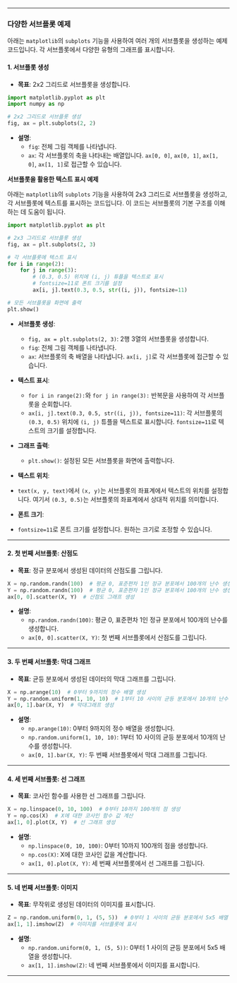 
---
### 다양한 서브플롯 예제

아래는 `matplotlib`의 `subplots` 기능을 사용하여 여러 개의 서브플롯을 생성하는 예제 코드입니다. 각 서브플롯에서 다양한 유형의 그래프를 표시합니다.

#### **1. 서브플롯 생성**

- **목표**: 2x2 그리드로 서브플롯을 생성합니다.

```python
import matplotlib.pyplot as plt
import numpy as np

# 2x2 그리드로 서브플롯 생성
fig, ax = plt.subplots(2, 2)
```

- **설명**:
  - `fig`: 전체 그림 객체를 나타냅니다.
  - `ax`: 각 서브플롯의 축을 나타내는 배열입니다. `ax[0, 0]`, `ax[0, 1]`, `ax[1, 0]`, `ax[1, 1]`로 접근할 수 있습니다.

**서브플롯을 활용한 텍스트 표시 예제**

아래는 `matplotlib`의 `subplots` 기능을 사용하여 2x3 그리드로 서브플롯을 생성하고, 각 서브플롯에 텍스트를 표시하는 코드입니다. 이 코드는 서브플롯의 기본 구조를 이해하는 데 도움이 됩니다.

```python
import matplotlib.pyplot as plt

# 2x3 그리드로 서브플롯 생성
fig, ax = plt.subplots(2, 3)

# 각 서브플롯에 텍스트 표시
for i in range(2):
    for j in range(3):
        # (0.3, 0.5) 위치에 (i, j) 튜플을 텍스트로 표시
        # fontsize=11로 폰트 크기를 설정
        ax[i, j].text(0.3, 0.5, str((i, j)), fontsize=11)

# 모든 서브플롯을 화면에 출력
plt.show()
```

- **서브플롯 생성**:
  - `fig, ax = plt.subplots(2, 3)`: 2행 3열의 서브플롯을 생성합니다.
  - `fig`: 전체 그림 객체를 나타냅니다.
  - `ax`: 서브플롯의 축 배열을 나타냅니다. `ax[i, j]`로 각 서브플롯에 접근할 수 있습니다.

- **텍스트 표시**:
  - `for i in range(2):`와 `for j in range(3):` 반복문을 사용하여 각 서브플롯을 순회합니다.
  - `ax[i, j].text(0.3, 0.5, str((i, j)), fontsize=11)`: 각 서브플롯의 `(0.3, 0.5)` 위치에 `(i, j)` 튜플을 텍스트로 표시합니다. `fontsize=11`로 텍스트의 크기를 설정합니다.

- **그래프 출력**:
  - `plt.show()`: 설정된 모든 서브플롯을 화면에 출력합니다.

- **텍스트 위치**: 
 - `text(x, y, text)`에서 `(x, y)`는 서브플롯의 좌표계에서 텍스트의 위치를 설정합니다. 여기서 `(0.3, 0.5)`는 서브플롯의 좌표계에서 상대적 위치를 의미합니다.

- **폰트 크기**: 
 -  `fontsize=11`로 폰트 크기를 설정합니다. 원하는 크기로 조정할 수 있습니다.

---

#### **2. 첫 번째 서브플롯: 산점도**

- **목표**: 정규 분포에서 생성된 데이터의 산점도를 그립니다.

```python
X = np.random.randn(100)  # 평균 0, 표준편차 1인 정규 분포에서 100개의 난수 생성
Y = np.random.randn(100)  # 평균 0, 표준편차 1인 정규 분포에서 100개의 난수 생성
ax[0, 0].scatter(X, Y)  # 산점도 그래프 생성
```

- **설명**:
  - `np.random.randn(100)`: 평균 0, 표준편차 1인 정규 분포에서 100개의 난수를 생성합니다.
  - `ax[0, 0].scatter(X, Y)`: 첫 번째 서브플롯에서 산점도를 그립니다.

---

#### **3. 두 번째 서브플롯: 막대 그래프**

- **목표**: 균등 분포에서 생성된 데이터의 막대 그래프를 그립니다.

```python
X = np.arange(10)  # 0부터 9까지의 정수 배열 생성
Y = np.random.uniform(1, 10, 10)  # 1부터 10 사이의 균등 분포에서 10개의 난수 생성
ax[0, 1].bar(X, Y)  # 막대그래프 생성
```

- **설명**:
  - `np.arange(10)`: 0부터 9까지의 정수 배열을 생성합니다.
  - `np.random.uniform(1, 10, 10)`: 1부터 10 사이의 균등 분포에서 10개의 난수를 생성합니다.
  - `ax[0, 1].bar(X, Y)`: 두 번째 서브플롯에서 막대 그래프를 그립니다.

---

#### **4. 세 번째 서브플롯: 선 그래프**

- **목표**: 코사인 함수를 사용한 선 그래프를 그립니다.

```python
X = np.linspace(0, 10, 100)  # 0부터 10까지 100개의 점 생성
Y = np.cos(X)  # X에 대한 코사인 함수 값 계산
ax[1, 0].plot(X, Y)  # 선 그래프 생성
```

- **설명**:
  - `np.linspace(0, 10, 100)`: 0부터 10까지 100개의 점을 생성합니다.
  - `np.cos(X)`: X에 대한 코사인 값을 계산합니다.
  - `ax[1, 0].plot(X, Y)`: 세 번째 서브플롯에서 선 그래프를 그립니다.

---

#### **5. 네 번째 서브플롯: 이미지**

- **목표**: 무작위로 생성된 데이터의 이미지를 표시합니다.

```python
Z = np.random.uniform(0, 1, (5, 5))  # 0부터 1 사이의 균등 분포에서 5x5 배열 생성
ax[1, 1].imshow(Z)  # 이미지를 서브플롯에 표시
```

- **설명**:
  - `np.random.uniform(0, 1, (5, 5))`: 0부터 1 사이의 균등 분포에서 5x5 배열을 생성합니다.
  - `ax[1, 1].imshow(Z)`: 네 번째 서브플롯에서 이미지를 표시합니다.

---

